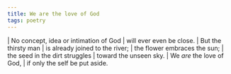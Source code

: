 ```yaml
---
title: We are the love of God
tags: poetry
---
```


| No concept, idea or intimation of God
| will ever even be close.
| But the thirsty man
| is already joined to the river;
| the flower embraces the sun;
| the seed in the dirt struggles
| toward the unseen sky.
| We *are* the love of God,
| if only the self be put aside.
